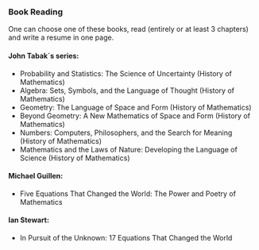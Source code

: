 ### Book Reading

One can choose one of these books, read (entirely or at least 3 chapters) and write a resume in one page.

#### John Tabak´s series:
- Probability and Statistics: The Science of Uncertainty (History of Mathematics)
- Algebra: Sets, Symbols, and the Language of Thought (History of Mathematics) 
- Geometry: The Language of Space and Form (History of Mathematics)
- Beyond Geometry: A New Mathematics of Space and Form (History of Mathematics)
- Numbers: Computers, Philosophers, and the Search for Meaning (History of Mathematics)
- Mathematics and the Laws of Nature: Developing the Language of Science (History of Mathematics)

#### Michael Guillen:
- Five Equations That Changed the World: The Power and Poetry of Mathematics

#### Ian Stewart:
- In Pursuit of the Unknown: 17 Equations That Changed the World
